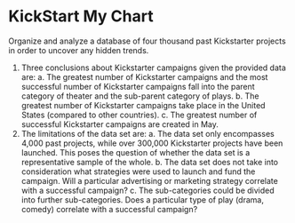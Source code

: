 # KickStart My Chart

Organize and analyze a database of four thousand past Kickstarter projects in order to uncover any hidden trends.


1.	Three conclusions about Kickstarter campaigns given the provided data are:
  a.	The greatest number of Kickstarter campaigns and the most successful number of Kickstarter campaigns fall into the parent category     of theater and the sub-parent category of plays.
  b.	The greatest number of Kickstarter campaigns take place in the United States (compared to other countries).
  c.	The greatest number of successful Kickstarter campaigns are created in May.
2.	The limitations of the data set are:
  a.	The data set only encompasses 4,000 past projects, while over 300,000 Kickstarter projects have been launched. This poses the         question of whether the data set is a representative sample of the whole.
  b.	The data set does not take into consideration what strategies were used to launch and fund the campaign. Will a particular             advertising or marketing strategy correlate with a successful campaign?
  c.	The sub-categories could be divided into further sub-categories. Does a particular type of play (drama, comedy) correlate with a       successful campaign?
